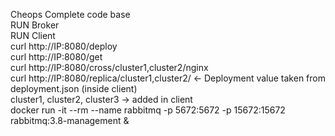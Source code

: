 Cheops Complete code base \
RUN Broker \
RUN Client \
curl http://IP:8080/deploy \
curl http://IP:8080/get   \
curl http://IP:8080/cross/cluster1,cluster2/nginx     \
curl http://IP:8080/replica/cluster1,cluster2/       <- Deployment value taken from deployment.json (inside client) \
cluster1, cluster2, cluster3 -> added in client   \
docker run -it --rm --name rabbitmq -p 5672:5672 -p 15672:15672 rabbitmq:3.8-management &
